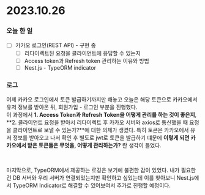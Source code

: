 # 2023.10.26

### 오늘 한 일

- [ ] 카카오 로그인(REST API) - 구현 중
  - [ ] 리다이렉트된 요청을 클라이언트에 응답할 수 있는지
  - [ ] Access token과 Refresh token 관리하는 이유와 방법
  - [ ] Nest.js - TypeORM indicator

### 로그

어제 카카오 로그인에서 토큰 발급하기까지만 해놓고 오늘은 해당 토큰으로 카카오에서 유저 정보를 받아온 뒤, 회원가입 - 로그인 부분을 진행했다. <br>
이 과정에서 **1. Access Token과 Refresh Token을 어떻게 관리를 하는 것이 좋은지**, **2. 클라이언트 요청을 받아서 리다이렉트 후 카카오 서버와 axios로 통신했을 때 요청을 클라이언트로 보낼 수 있는가?**에 대한 의제가 생겼다. 특히 토큰은 카카오에서 유저 정보를 받아오고 나서 확인 후 별도로 jwt로 토큰을 발급하기 떄문에 **이렇게 되면 카카오에서 받은 토큰들은 무엇을, 어떻게 관리하는가?** 란 생각이 들었다.

<br>

마지막으로, TypeORM에서 제공하는 로깅은 보기에 불편한 감이 있었다. 내가 필요한 건 DB 서버와 우리 서버가 연결되었는지만 확인하고 싶었는데 이를 찾아보니 Nest.js에서 TypeORM Indicator로 해결할 수 있어보여서 추가로 진행할 예정이다.
